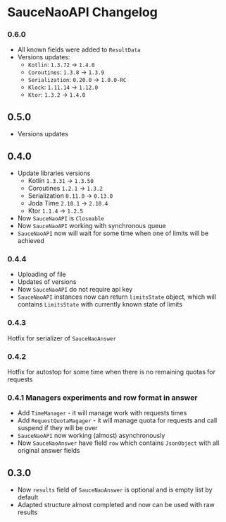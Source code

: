 # SauceNaoAPI Changelog

### 0.6.0

* All known fields were added to `ResultData`
* Versions updates:
    * `Kotlin`: `1.3.72` -> `1.4.0`
    * `Coroutines`: `1.3.8` -> `1.3.9`
    * `Serialization`: `0.20.0` -> `1.0.0-RC`
    * `Klock`: `1.11.14` -> `1.12.0`
    * `Ktor`: `1.3.2` -> `1.4.0`


## 0.5.0

* Versions updates

## 0.4.0

* Update libraries versions
    * Kotlin `1.3.31` -> `1.3.50`
    * Coroutines `1.2.1` -> `1.3.2`
    * Serialization `0.11.0` -> `0.13.0`
    * Joda Time `2.10.1` -> `2.10.4`
    * Ktor `1.1.4` -> `1.2.5`
* Now `SauceNaoAPI` is `Closeable`
* Now `SauceNaoAPI` working with synchronous queue
* `SauceNaoAPI` now will wait for some time when one of limits will be achieved

### 0.4.4

* Uploading of file
* Updates of versions
* Now `SauceNaoAPI` do not require api key
* `SauceNaoAPI` instances now can return `limitsState` object, which will contains `LimitsState` with currently known
state of limits

### 0.4.3

Hotfix for serializer of `SauceNaoAnswer`

### 0.4.2

Hotfix for autostop for some time when there is no remaining quotas for requests

### 0.4.1 Managers experiments and row format in answer

* Add `TimeManager` - it will manage work with requests times
* Add `RequestQuotaMagager` - it will manage quota for requests and call suspend
if they will be over
* `SauceNaoAPI` now working (almost) asynchronously
* Now `SauceNaoAnswer` have field `row` which contains `JsonObject` with
all original answer fields

## 0.3.0

* Now `results` field of `SauceNaoAnswer` is optional and is empty list by default
* Adapted structure almost completed and now can be used with raw results


